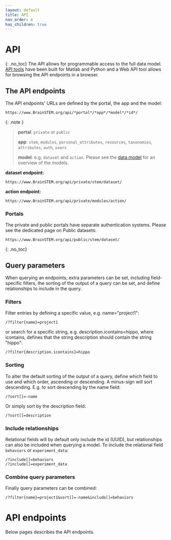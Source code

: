 ```yaml
---
layout: default
title: API
nav_order: 4
has_children: true
---
```

# API
{: .no_toc}
The API allows for programmable access to the full data model. [API tools](https://brainstem-org.github.io/brainstem_support/api-tools/) have been built for Matlab and Python and a Web API tool allows for browsing the API endpoints in a browser. 

## The API endpoints
The API endpoints' URLs are defined by the portal, the app and the model: 
```
https://www.BrainSTEM.org/api/*portal*/*app*/*model*/*id*/
```
{: .note }
> __portal__: `private` or `public`
> 
> __app__: `stem`, `modules`, `personal_attributes`, `resources`, `taxonomies`, `attributes`, `auth`, `users`
> 
> __model__: e.g. `dataset` and `action`. Please see the [data model](https://brainstem-org.github.io/brainstem_support/datamodel/data-model/) for an overview of the models. 


__dataset endpoint:__ 
```
https://www.BrainSTEM.org/api/private/stem/dataset/
```
__action endpoint:__ 
```
https://www.BrainSTEM.org/api/private/modules/action/
```

### Portals
The private and public portals have separate authentication systems. Please see the dedicated page on 
Public datasets: 
```
https://www.BrainSTEM.org/api/public/stem/dataset/
```

{: .no_toc}

## Query parameters
When querying an endpoints, extra parameters can be set, including field-specific filters, the sorting of the output of a query can be set, and define relationships to include in the query. 

### Filters
Filter entries by defining a specific value, e.g. name="project1":
```
/?filter{name}=project1
```
or search for a specific string, e.g. description.icontains=hippo, where icontains, defines that the string description should contain the string "hippo":
```
/?filter{description.icontains}=hippo
```

### Sorting
To alter the default sorting of the output of a query, define which field to use and which order, ascending or descending. A minus-sign will sort descending. E.g. to sort descending by the name field:
```
/?sort[]=-name
```

Or simply sort by the description field:
```
/?sort[]=description
```

### Include relationships
Relational fields will by default only include the id (UUID), but relationships can also be included when querying a model. To include the relational field `behaviors` or `experiment_data`: 
```
/?include[]=behaviors
/?include[]=experiment_data
```

### Combine query parameters
Finally query parameters can be combined:
```
/?filter{name}=project1&sort[]=-name&include[]=behaviors
```

# API endpoints
Below pages describes the API endpoints.
